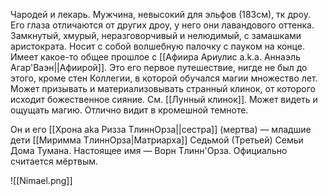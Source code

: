 Чародей и лекарь. Мужчина, невысокий для эльфов (183см), тк дроу. 
Его глаза отличаются от других дроу, у него они лавандового оттенка.
Замкнутый, хмурый, неразговорчивый и нелюдимый, с замашками аристократа. Носит с собой волшебную палочку с пауком на конце. 
Имеет какое-то общее прошлое с [[Афиира Ариулис a.k.a. Аннаэль Агар'Ваэн||Афиирой]].
Это его первое путешествие, нигде не был до этого, кроме стен Коллегии, в которой обучался магии множество лет. 
Может призывать и материализовывать странный клинок, от которого исходит божественное сияние. См. [[Лунный клинок]].
Может видеть и ощущать магию. 
Отлично видит в кромешной темноте.

Он и его [[Хрона aka Ризза ТлиннОрза||сестра]] (мертва) — младшие дети [[Миримма ТлиннОрза|Матриарха]] Седьмой (Третьей) Семьи Дома Тумана. Настоящее имя — Ворн Тлинн'Орза. Официально считается мёртвым. 

![[Nimael.png]]